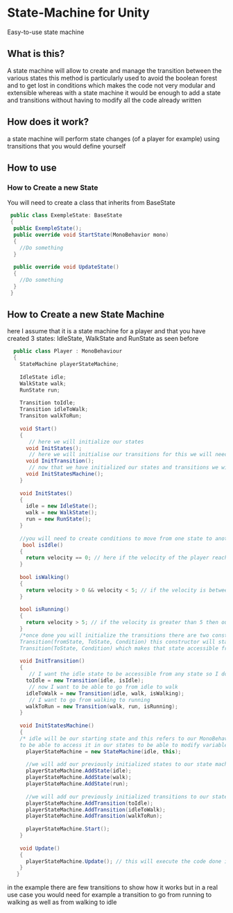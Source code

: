 # State-Machine for Unity
Easy-to-use state machine
## What is this?
A state machine will allow to create and manage the transition between the various states this method is particularly used to avoid the boolean forest and to get lost in conditions which makes the code not very modular and extensible whereas with a state machine it would be enough to add a state and transitions without having to modify all the code already written
## How does it work?
a state machine will perform state changes (of a player for example) using transitions that you would define yourself 
## How to use
### How to Create a new State
You will need to create a class that inherits from BaseState
```cs
 public class ExempleState: BaseState
 {
  public ExempleState();
  public override void StartState(MonoBehavior mono)
  {
    //Do something
  }
  
  public override void UpdateState()
  {
    //Do something
  }
 }
```
## How to Create a new State Machine
here I assume that it is a state machine for a player and that you have created 3 states: IdleState, WalkState and RunState as seen before 
```cs
  public class Player : MonoBehaviour
  {
    StateMachine playerStateMachine;
    
    IdleState idle;
    WalkState walk;
    RunState run;
    
    Transition toIdle;
    Transition idleToWalk;
    Transiton walkToRun;
    
    void Start()
    {
       // here we will initialize our states
      void InitStates();
       // here we will initialise our transitions for this we will need a function that returns a boolean for each transition
      void InitTransition();
       // now that we have initialized our states and transitions we will initialize the state machine with all these 
      void InitStatesMachine();
    }
    
    void InitStates()
    {
      idle = new IdleState();
      walk = new WalkState();
      run = new RunState();
    }
    
    //you will need to create conditions to move from one state to another as follows
     bool isIdle()
    {
      return velocity == 0; // here if the velocity of the player reaches 0 the condition will be true
    }
    
    bool isWalking()
    {
      return velocity > 0 && velocity < 5; // if the velocity is between 1 and 5 the condition will be true
    }
    
    bool isRunning()
    {
      return velocity > 5; // if the velocity is greater than 5 then our character is running
    }
    /*once done you will initialize the transitions there are two constructors
    Transition(fromState, ToState, Condition) this constructor will start from a state to go to another and there is 
    Transition(ToState, Condition) which makes that state accessible from any state */
    
    void InitTransition()
    {
       // I want the idle state to be accessible from any state so I don't put an origin state but only the destination
      toIdle = new Transition(idle, isIdle);
       // now I want to be able to go from idle to walk
      idleToWalk = new Transition(idle, walk, isWalking);
       // I want to go from walking to running
      walkToRun = new Transition(walk, run, isRunning);
    }
    
    void InitStatesMachine()
    {
    /* idle will be our starting state and this refers to our MonoBehaviour
    to be able to access it in our states to be able to modify variables that are there*/
      playerStateMachine = new StateMachine(idle, this);
      
      //we will add our previously initialized states to our state machine
      playerStateMachine.AddState(idle);
      playerStateMachine.AddState(walk);
      playerStateMachine.AddState(run);
      
      //we will add our previously initialized transitions to our state machine
      playerStateMachine.AddTransition(toIdle);
      playerStateMachine.AddTransition(idleToWalk);
      playerStateMachine.AddTransition(walkToRun);
      
      playerStateMachine.Start();
    }
    
    void Update()
    {
      playerStateMachine.Update(); // this will execute the code done in the active state update
    }
   }
```

in the example there are few transitions to show how it works but in a real use case you would need for example a transition to go from running to walking as well as from walking to idle
